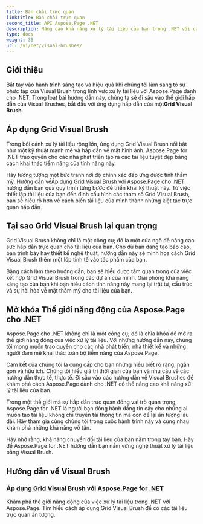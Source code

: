 ```yaml
---
title: Bàn chải trực quan
linktitle: Bàn chải trực quan
second_title: API Aspose.Page .NET
description: Nâng cao khả năng xử lý tài liệu của bạn trong .NET với các hướng dẫn về Aspose.Page. Đi sâu vào lĩnh vực Visual Brushes, nắm vững các kỹ thuật để tạo ra các tài liệu có hình ảnh ấn tượng.
type: docs
weight: 35
url: /vi/net/visual-brushes/
---
```


## Giới thiệu

 Bắt tay vào hành trình sáng tạo và hiệu quả khi chúng tôi làm sáng tỏ sự phức tạp của Visual Brush trong lĩnh vực xử lý tài liệu với Aspose.Page dành cho .NET. Trong loạt bài hướng dẫn này, chúng ta sẽ đi sâu vào thế giới hấp dẫn của Visual Brushes, bắt đầu với ứng dụng hấp dẫn của một**Grid Visual Brush**.

## Áp dụng Grid Visual Brush

Trong bối cảnh xử lý tài liệu rộng lớn, ứng dụng Grid Visual Brush nổi bật như một kỹ thuật mạnh mẽ và hấp dẫn về mặt hình ảnh. Aspose.Page for .NET trao quyền cho các nhà phát triển tạo ra các tài liệu tuyệt đẹp bằng cách khai thác tiềm năng của tính năng này.

 Hãy tưởng tượng một bức tranh nơi độ chính xác đáp ứng được tính thẩm mỹ. Hướng dẫn về[Áp dụng Grid Visual Brush với Aspose.Page cho .NET](./apply-grid-visual-brush/) hướng dẫn bạn qua quy trình từng bước để triển khai kỹ thuật này. Từ việc thiết lập tài liệu của bạn đến định cấu hình các tham số Grid Visual Brush, bạn sẽ hiểu rõ hơn về cách biến tài liệu của mình thành những kiệt tác trực quan hấp dẫn.

## Tại sao Grid Visual Brush lại quan trọng

Grid Visual Brush không chỉ là một công cụ; đó là một cửa ngõ để nâng cao sức hấp dẫn trực quan cho tài liệu của bạn. Cho dù bạn đang tạo báo cáo, bản trình bày hay thiết kế nghệ thuật, hướng dẫn này sẽ minh họa cách Grid Visual Brush thêm một lớp tinh tế vào tác phẩm của bạn.

Bằng cách làm theo hướng dẫn, bạn sẽ hiểu được tầm quan trọng của việc kết hợp Grid Visual Brush trong các dự án của mình. Giải phóng khả năng sáng tạo của bạn khi bạn hiểu cách tính năng này mang lại trật tự, cấu trúc và sự hài hòa về mặt thẩm mỹ cho tài liệu của bạn.

## Mở khóa Thế giới năng động của Aspose.Page cho .NET

Aspose.Page cho .NET không chỉ là một công cụ; đó là chìa khóa để mở ra thế giới năng động của việc xử lý tài liệu. Với những hướng dẫn này, chúng tôi mong muốn trao quyền cho các nhà phát triển, nhà thiết kế và những người đam mê khai thác toàn bộ tiềm năng của Aspose.Page.

Cam kết của chúng tôi là cung cấp cho bạn những hiểu biết rõ ràng, ngắn gọn và hữu ích. Chúng tôi hiểu giá trị thời gian của bạn và nhu cầu về các hướng dẫn thực tế, thực tế. Đi sâu vào các hướng dẫn về Visual Brushes để khám phá cách Aspose.Page dành cho .NET có thể nâng cao khả năng xử lý tài liệu của bạn.

Trong một thế giới mà sự hấp dẫn trực quan đóng vai trò quan trọng, Aspose.Page for .NET là người bạn đồng hành đáng tin cậy cho những ai muốn tạo tài liệu không chỉ truyền tải thông tin mà còn để lại ấn tượng lâu dài. Hãy tham gia cùng chúng tôi trong cuộc hành trình này và cùng nhau khám phá những khả năng vô tận.

Hãy nhớ rằng, khả năng chuyển đổi tài liệu của bạn nằm trong tay bạn. Hãy để Aspose.Page for .NET hướng dẫn bạn nắm vững nghệ thuật xử lý tài liệu bằng Visual Brush.
## Hướng dẫn về Visual Brush
### [Áp dụng Grid Visual Brush với Aspose.Page for .NET](./apply-grid-visual-brush/)
Khám phá thế giới năng động của việc xử lý tài liệu trong .NET với Aspose.Page. Tìm hiểu cách áp dụng Grid Visual Brush để có các tài liệu trực quan ấn tượng.